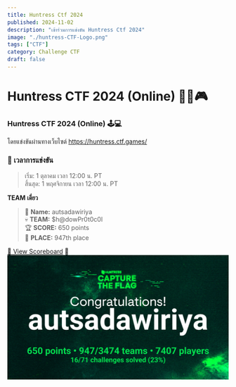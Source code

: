 ```yaml
---
title: Huntress Ctf 2024
published: 2024-11-02
description: "เข้าร่วมการแข่งขัน Huntress Ctf 2024"
image: "./huntress-CTF-Logo.png"
tags: ["CTF"]
category: Challenge CTF
draft: false
---
```


# Huntress CTF 2024 (Online) 🕵️‍♀️🎮

### Huntress CTF 2024 (Online) 🕹️💻

โดยแข่งขันผ่านทางเว็บไซต์ https://huntress.ctf.games/

### 📅 เวลาการแข่งขัน
> เริ่ม: 1 ตุลาคม เวลา 12:00 น. PT\
> สิ้นสุด: 1 พฤศจิกายน เวลา 12:00 น. PT

**TEAM เดี่ยว**
> 👤 **Name:** autsadawiriya  
> 💀 **TEAM:** $h@dowPr0t0c0l  
> 🏆 **SCORE:** 650 points  
> 📍 **PLACE:** 947th place  

[🔗 View Scoreboard](https://huntress.ctf.games/scoreboard) 🎯
![](./cert.png)